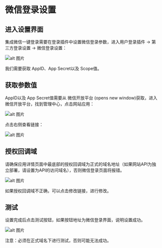 # 微信登录设置

## 进入设置界面

集成微信一键登录需要在登录插件中设置微信登录参数，进入用户登录插件 -> 第三方登录设置 -> 微信登录设置：

![alt 图片](/assets/img/plugin/login/20210804103459.png)

我们需要获取 AppID、App Secret以及 Scope值。

## 获取参数值

AppID以及 App Secret值需要从 微信开放平台 (opens new window)获取，进入微信开放平台，找到管理中心，点击网站应用：

![alt 图片](/assets/img/plugin/login/20210804104821.png)

点击右侧查看链接：

![alt 图片](/assets/img/plugin/login/20210804104911.png)

## 授权回调域

请确保应用详情页面中最底部的授权回调域为正式的域名地址（如果网站API为独立部署，请设置为API的访问域名），否则微信登录页面将报错。

![alt 图片](/assets/img/plugin/login/20210804105122.png)

如果授权回调域不正确，可以点击修改链接，进行修改。

## 测试

设置完成后点击测试按钮，如果按钮地址为微信登录界面，说明设置成功。

![alt 图片](/assets/img/plugin/login/20210804105420.png)

注意：必须在正式域名下进行测试，否则可能无法成功。
